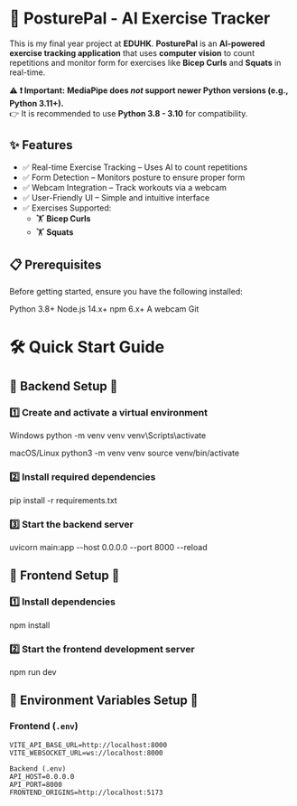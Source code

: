 # 🚀 PosturePal - AI Exercise Tracker  
This is my final year project at **EDUHK**. **PosturePal** is an **AI-powered exercise tracking application** that uses **computer vision** to count repetitions and monitor form for exercises like **Bicep Curls** and **Squats** in real-time.  

⚠ **❗ Important:** **MediaPipe does *not* support newer Python versions (e.g., Python 3.11+).**  
👉 It is recommended to use **Python 3.8 - 3.10** for compatibility.

## ✨ Features
- ✅ Real-time Exercise Tracking – Uses AI to count repetitions
- ✅ Form Detection – Monitors posture to ensure proper form
- ✅ Webcam Integration – Track workouts via a webcam
- ✅ User-Friendly UI – Simple and intuitive interface
- ✅ Exercises Supported:
  - 🏋️ **Bicep Curls**
  - 🏋️ **Squats**

## 📋 Prerequisites
Before getting started, ensure you have the following installed:

Python 3.8+
Node.js 14.x+
npm 6.x+
A webcam
Git

# 🛠 Quick Start Guide

## 📌 Backend Setup 📌

### 1️⃣ Create and activate a virtual environment

Windows
python -m venv venv
venv\Scripts\activate

macOS/Linux
python3 -m venv venv
source venv/bin/activate

### 2️⃣ Install required dependencies

pip install -r requirements.txt

### 3️⃣ Start the backend server

uvicorn main:app --host 0.0.0.0 --port 8000 --reload

## 📌 Frontend Setup 📌

### 1️⃣ Install dependencies

npm install

### 2️⃣ Start the frontend development server

npm run dev

## 📌 Environment Variables Setup 📌

### **Frontend (`.env`)**
```env
VITE_API_BASE_URL=http://localhost:8000
VITE_WEBSOCKET_URL=ws://localhost:8000

Backend (.env)
API_HOST=0.0.0.0
API_PORT=8000
FRONTEND_ORIGINS=http://localhost:5173